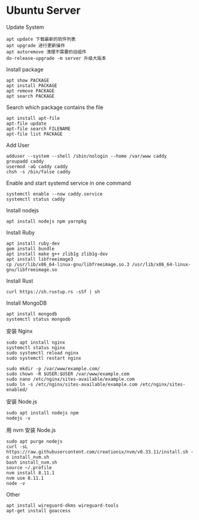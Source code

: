 # Ubuntu Server

Update System

```
apt update 下载最新的软件列表
apt upgrade 进行更新操作
apt autoremove 清理不需要的旧组件
do-release-upgrade -m server 升级大版本
```

Install package

```
apt show PACKAGE
apt install PACKAGE
apt remove PACKAGE
apt search PACKAGE
```

Search which package contains the file

```
apt install apt-file
apt-file update
apt-file search FILENAME
apt-file list PACKAGE
```

Add User

```
adduser --system --shell /sbin/nologin --home /var/www caddy
groupadd caddy
usermod -aG caddy caddy
chsh -s /bin/false caddy
```

Enable and start systemd service in one command

```
systemctl enable --now caddy.service
systemctl status caddy
```

Install nodejs

```
apt install nodejs npm yarnpkg
```

Install Ruby

```
apt install ruby-dev
gem install bundle
apt install make g++ zlib1g zlib1g-dev
apt install libfreeimage3
cp /usr/lib/x86_64-linux-gnu/libfreeimage.so.3 /usr/lib/x86_64-linux-gnu/libfreeimage.so
```

Install Rust

```
curl https://sh.rustup.rs -sSf | sh
```

Install MongoDB

```
apt install mongodb
systemctl status mongodb
```

安装 Nginx

```
sudo apt install nginx
systemctl status nginx
sudo systemctl reload nginx
sudo systemctl restart nginx

sudo mkdir -p /var/www/example.com/
sudo chown -R $USER:$USER /var/www/example.com
sudo nano /etc/nginx/sites-available/example.com
sudo ln -s /etc/nginx/sites-available/example.com /etc/nginx/sites-enabled/
```

安装 Node.js

```
sudo apt install nodejs npm
nodejs -v
```

用 nvm 安装 Node.js

```
sudo apt purge nodejs
curl -sL https://raw.githubusercontent.com/creationix/nvm/v0.33.11/install.sh -o install_nvm.sh
bash install_nvm.sh
source ~/.profile
nvm install 8.11.1
nvm use 8.11.1
node -v
```

Other

```
apt install wireguard-dkms wireguard-tools
apt-get install goaccess
```
